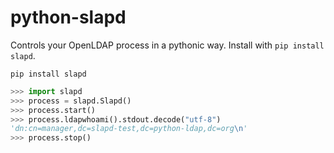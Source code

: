 # python-slapd
Controls your OpenLDAP process in a pythonic way. Install with `pip install slapd`.

```
pip install slapd
```

```python
>>> import slapd
>>> process = slapd.Slapd()
>>> process.start()
>>> process.ldapwhoami().stdout.decode("utf-8")
'dn:cn=manager,dc=slapd-test,dc=python-ldap,dc=org\n'
>>> process.stop()
```
